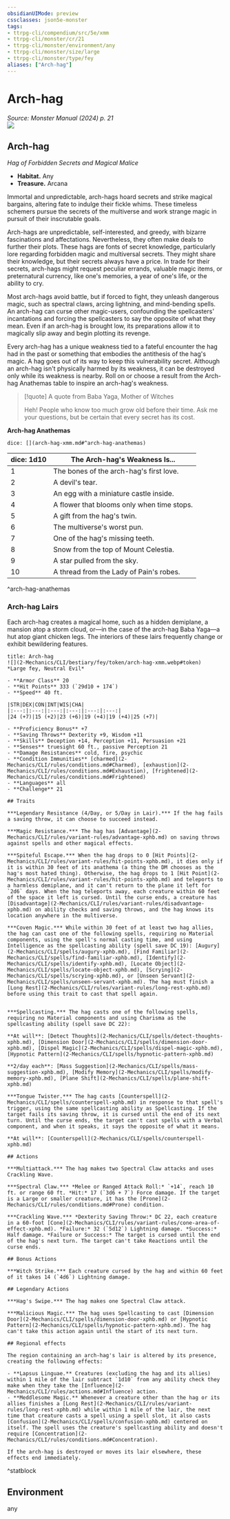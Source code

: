 ```yaml
---
obsidianUIMode: preview
cssclasses: json5e-monster
tags:
- ttrpg-cli/compendium/src/5e/xmm
- ttrpg-cli/monster/cr/21
- ttrpg-cli/monster/environment/any
- ttrpg-cli/monster/size/large
- ttrpg-cli/monster/type/fey
aliases: ["Arch-hag"]
---
```

# Arch-hag
*Source: Monster Manual (2024) p. 21*  
![](2-Mechanics/CLI/bestiary/fey/img/arch-hag.webp#right)

## Arch-hag

*Hag of Forbidden Secrets and Magical Malice*

- **Habitat.** Any  
- **Treasure.** Arcana  

Immortal and unpredictable, arch-hags hoard secrets and strike magical bargains, altering fate to indulge their fickle whims. These timeless schemers pursue the secrets of the multiverse and work strange magic in pursuit of their inscrutable goals.

Arch-hags are unpredictable, self-interested, and greedy, with bizarre fascinations and affectations. Nevertheless, they often make deals to further their plots. These hags are fonts of secret knowledge, particularly lore regarding forbidden magic and multiversal secrets. They might share their knowledge, but their secrets always have a price. In trade for their secrets, arch-hags might request peculiar errands, valuable magic items, or preternatural currency, like one's memories, a year of one's life, or the ability to cry.

Most arch-hags avoid battle, but if forced to fight, they unleash dangerous magic, such as spectral claws, arcing lightning, and mind-bending spells. An arch-hag can curse other magic-users, confounding the spellcasters' incantations and forcing the spellcasters to say the opposite of what they mean. Even if an arch-hag is brought low, its preparations allow it to magically slip away and begin plotting its revenge.

Every arch-hag has a unique weakness tied to a fateful encounter the hag had in the past or something that embodies the antithesis of the hag's magic. A hag goes out of its way to keep this vulnerability secret. Although an arch-hag isn't physically harmed by its weakness, it can be destroyed only while its weakness is nearby. Roll on or choose a result from the Arch-hag Anathemas table to inspire an arch-hag's weakness.

> [!quote] A quote from Baba Yaga, Mother of Witches  
> 
> Heh! People who know too much grow old before their time. Ask me your questions, but be certain that every secret has its cost.

**Arch-hag Anathemas**

`dice: [](arch-hag-xmm.md#^arch-hag-anathemas)`

| dice: 1d10 | The Arch-hag's Weakness Is... |
|------------|-------------------------------|
| 1 | The bones of the arch-hag's first love. |
| 2 | A devil's tear. |
| 3 | An egg with a miniature castle inside. |
| 4 | A flower that blooms only when time stops. |
| 5 | A gift from the hag's twin. |
| 6 | The multiverse's worst pun. |
| 7 | One of the hag's missing teeth. |
| 8 | Snow from the top of Mount Celestia. |
| 9 | A star pulled from the sky. |
| 10 | A thread from the Lady of Pain's robes. |
^arch-hag-anathemas

### Arch-hag Lairs

Each arch-hag creates a magical home, such as a hidden demiplane, a mansion atop a storm cloud, or—in the case of the arch-hag Baba Yaga—a hut atop giant chicken legs. The interiors of these lairs frequently change or exhibit bewildering features.

```ad-statblock
title: Arch-hag
![](2-Mechanics/CLI/bestiary/fey/token/arch-hag-xmm.webp#token)
*Large fey, Neutral Evil*

- **Armor Class** 20 
- **Hit Points** 333 (`29d10 + 174`) 
- **Speed** 40 ft.

|STR|DEX|CON|INT|WIS|CHA|
|:---:|:---:|:---:|:---:|:---:|:---:|
|24 (+7)|15 (+2)|23 (+6)|19 (+4)|19 (+4)|25 (+7)|

- **Proficiency Bonus** +7
- **Saving Throws** Dexterity +9, Wisdom +11
- **Skills** Deception +14, Perception +11, Persuasion +21
- **Senses** truesight 60 ft., passive Perception 21
- **Damage Resistances** cold, fire, psychic
- **Condition Immunities** [charmed](2-Mechanics/CLI/rules/conditions.md#Charmed), [exhaustion](2-Mechanics/CLI/rules/conditions.md#Exhaustion), [frightened](2-Mechanics/CLI/rules/conditions.md#Frightened)
- **Languages** all
- **Challenge** 21

## Traits

***Legendary Resistance (4/Day, or 5/Day in Lair).*** If the hag fails a saving throw, it can choose to succeed instead.

***Magic Resistance.*** The hag has [Advantage](2-Mechanics/CLI/rules/variant-rules/advantage-xphb.md) on saving throws against spells and other magical effects.

***Spiteful Escape.*** When the hag drops to 0 [Hit Points](2-Mechanics/CLI/rules/variant-rules/hit-points-xphb.md), it dies only if it is within 30 feet of its anathema (a thing the DM chooses as the hag's most hated thing). Otherwise, the hag drops to 1 [Hit Point](2-Mechanics/CLI/rules/variant-rules/hit-points-xphb.md) and teleports to a harmless demiplane, and it can't return to the plane it left for `2d6` days. When the hag teleports away, each creature within 60 feet of the space it left is cursed. Until the curse ends, a creature has [Disadvantage](2-Mechanics/CLI/rules/variant-rules/disadvantage-xphb.md) on ability checks and saving throws, and the hag knows its location anywhere in the multiverse.

***Coven Magic.*** While within 30 feet of at least two hag allies, the hag can cast one of the following spells, requiring no Material components, using the spell's normal casting time, and using Intelligence as the spellcasting ability (spell save DC 19): [Augury](2-Mechanics/CLI/spells/augury-xphb.md), [Find Familiar](2-Mechanics/CLI/spells/find-familiar-xphb.md), [Identify](2-Mechanics/CLI/spells/identify-xphb.md), [Locate Object](2-Mechanics/CLI/spells/locate-object-xphb.md), [Scrying](2-Mechanics/CLI/spells/scrying-xphb.md), or [Unseen Servant](2-Mechanics/CLI/spells/unseen-servant-xphb.md). The hag must finish a [Long Rest](2-Mechanics/CLI/rules/variant-rules/long-rest-xphb.md) before using this trait to cast that spell again.


***Spellcasting.*** The hag casts one of the following spells, requiring no Material components and using Charisma as the spellcasting ability (spell save DC 22):

**At will**: [Detect Thoughts](2-Mechanics/CLI/spells/detect-thoughts-xphb.md), [Dimension Door](2-Mechanics/CLI/spells/dimension-door-xphb.md), [Dispel Magic](2-Mechanics/CLI/spells/dispel-magic-xphb.md), [Hypnotic Pattern](2-Mechanics/CLI/spells/hypnotic-pattern-xphb.md)

**2/day each**: [Mass Suggestion](2-Mechanics/CLI/spells/mass-suggestion-xphb.md), [Modify Memory](2-Mechanics/CLI/spells/modify-memory-xphb.md), [Plane Shift](2-Mechanics/CLI/spells/plane-shift-xphb.md)

***Tongue Twister.*** The hag casts [Counterspell](2-Mechanics/CLI/spells/counterspell-xphb.md) in response to that spell's trigger, using the same spellcasting ability as Spellcasting. If the target fails its saving throw, it is cursed until the end of its next turn. Until the curse ends, the target can't cast spells with a Verbal component, and when it speaks, it says the opposite of what it means.

**At will**: [Counterspell](2-Mechanics/CLI/spells/counterspell-xphb.md)

## Actions

***Multiattack.*** The hag makes two Spectral Claw attacks and uses Crackling Wave.

***Spectral Claw.*** *Melee or Ranged Attack Roll:* `+14`, reach 10 ft. or range 60 ft. *Hit:* 17 (`3d6 + 7`) Force damage. If the target is a Large or smaller creature, it has the [Prone](2-Mechanics/CLI/rules/conditions.md#Prone) condition.

***Crackling Wave.*** *Dexterity Saving Throw:* DC 22, each creature in a 60-foot [Cone](2-Mechanics/CLI/rules/variant-rules/cone-area-of-effect-xphb.md). *Failure:* 32 (`5d12`) Lightning damage. *Success:* Half damage. *Failure or Success:* The target is cursed until the end of the hag's next turn. The target can't take Reactions until the curse ends.

## Bonus Actions

***Witch Strike.*** Each creature cursed by the hag and within 60 feet of it takes 14 (`4d6`) Lightning damage.

## Legendary Actions

***Hag's Swipe.*** The hag makes one Spectral Claw attack.

***Malicious Magic.*** The hag uses Spellcasting to cast [Dimension Door](2-Mechanics/CLI/spells/dimension-door-xphb.md) or [Hypnotic Pattern](2-Mechanics/CLI/spells/hypnotic-pattern-xphb.md). The hag can't take this action again until the start of its next turn.

## Regional effects

The region containing an arch-hag's lair is altered by its presence, creating the following effects:

- **Lapsus Linguae.** Creatures (excluding the hag and its allies) within 1 mile of the lair subtract `1d10` from any ability check they make when they take the [Influence](2-Mechanics/CLI/rules/actions.md#Influence) action.  
- **Meddlesome Magic.** Whenever a creature other than the hag or its allies finishes a [Long Rest](2-Mechanics/CLI/rules/variant-rules/long-rest-xphb.md) while within 1 mile of the lair, the next time that creature casts a spell using a spell slot, it also casts [Confusion](2-Mechanics/CLI/spells/confusion-xphb.md) centered on itself. The spell uses the creature's spellcasting ability and doesn't require [Concentration](2-Mechanics/CLI/rules/conditions.md#Concentration).  

If the arch-hag is destroyed or moves its lair elsewhere, these effects end immediately.
```
^statblock

## Environment

any